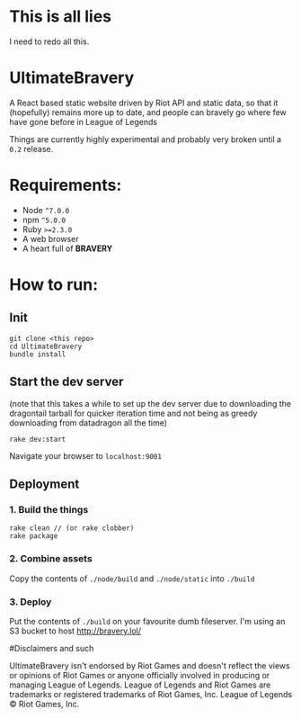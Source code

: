 # This is all lies

I need to redo all this.

# UltimateBravery
A React based static website driven by Riot API and static data, so that it (hopefully) remains more up to date, and people can bravely go where few have gone before in League of Legends

Things are currently highly experimental and probably very broken until a `0.2` release.

# Requirements:

* Node `^7.0.0`
* npm `^5.0.0`
* Ruby `>=2.3.0`
* A web browser
* A heart full of **BRAVERY**

# How to run:

## Init

    git clone <this repo>
    cd UltimateBravery
    bundle install

## Start the dev server

(note that this takes a while to set up the dev server due to downloading the dragontail tarball for quicker iteration time and not being as greedy downloading from datadragon all the time)

    rake dev:start

Navigate your browser to `localhost:9001`

## Deployment

### 1. Build the things

    rake clean // (or rake clobber)
    rake package

### 2. Combine assets
Copy the contents of `./node/build` and `./node/static` into `./build`

### 3. Deploy
Put the contents of `./build` on your favourite dumb fileserver. I'm using an S3 bucket to host http://bravery.lol/

#Disclaimers and such

UltimateBravery isn't endorsed by Riot Games and doesn't reflect the views or opinions of Riot Games or anyone officially involved in producing or managing League of Legends. League of Legends and Riot Games are trademarks or registered trademarks of Riot Games, Inc. League of Legends © Riot Games, Inc.
